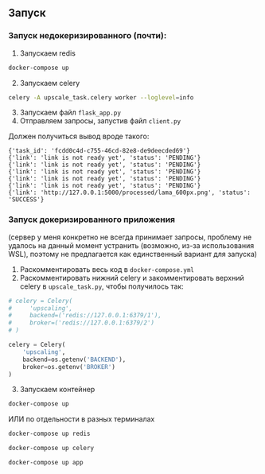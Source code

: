 ## Запуск

### Запуск недокеризированного (почти): 

1. Запускаем redis
```bash
docker-compose up
```
2. Запускаем celery 
```bash
celery -A upscale_task.celery worker --loglevel=info
```
3. Запускаем файл `flask_app.py`
4. Отправляем запросы, запустив файл `client.py`

Должен получиться вывод вроде такого: 
```
{'task_id': 'fcdd0c4d-c755-46cd-82e8-de9deecded69'}
{'link': 'link is not ready yet', 'status': 'PENDING'}
{'link': 'link is not ready yet', 'status': 'PENDING'}
{'link': 'link is not ready yet', 'status': 'PENDING'}
{'link': 'link is not ready yet', 'status': 'PENDING'}
{'link': 'link is not ready yet', 'status': 'PENDING'}
{'link': 'http://127.0.0.1:5000/processed/lama_600px.png', 'status': 'SUCCESS'}
```


### Запуск докеризированного приложения 
(сервер у меня конкретно не всегда принимает запросы, проблему не удалось на данный момент устранить (возможно, из-за использования WSL), поэтому не предлагается как единственный вариант для запуска)

1. Раскомментировать весь код в `docker-compose.yml`
2. Раскомментировать нижний celery и закомментировать верхний celery в `upscale_task.py`, чтобы получилось так:
```python 
# celery = Celery(
#     'upscaling',
#     backend=('redis://127.0.0.1:6379/1'),
#     broker=('redis://127.0.0.1:6379/2')
# )

celery = Celery(
    'upscaling',
    backend=os.getenv('BACKEND'),
    broker=os.getenv('BROKER')
)
```
3. Запускаем контейнер 
```bash 
docker-compose up
```
ИЛИ по отдельности в разных терминалах 
```bash 
docker-compose up redis
```
```bash 
docker-compose up celery
```
```bash
docker-compose up app
```